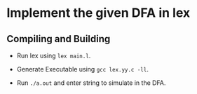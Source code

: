 # Implement the given DFA in lex

## Compiling and Building

- Run lex using `lex main.l`.

- Generate Executable using `gcc lex.yy.c -ll`.

- Run `./a.out` and enter string to simulate in the DFA.
